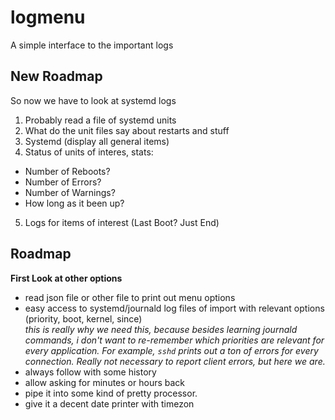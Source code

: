 # logmenu
A simple interface to the important logs


## New Roadmap

So now we have to look at systemd logs
1. Probably read a file of systemd units
2. What do the unit files say about restarts and stuff
3. Systemd (display all general items)
4. Status of units of interes, stats:
* Number of Reboots?
* Number of Errors?
* Number of Warnings?
* How long as it been up?
5. Logs for items of interest (Last Boot? Just End)


## Roadmap
**First Look at other options**
* read json file or other file to print out menu options
* easy access to systemd/journald log files of import with relevant options (priority, boot, kernel, since)  
_this is really why we need this, because besides learning journald commands, i don't want to re-remember which priorities are relevant for every application. For example, `sshd` prints out a ton of errors for every connection. Really not necessary to report client errors, but here we are._
* always follow with some history
* allow asking for minutes or hours back
* pipe it into some kind of pretty processor.
* give it a decent date printer with timezon
